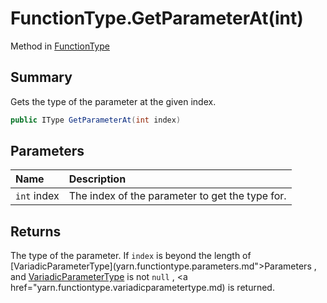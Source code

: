 # FunctionType.GetParameterAt(int)

Method in [FunctionType](/docs/api/csharp/yarn.functiontype.md)

## Summary


Gets the type of the parameter at the given index.


```csharp
public IType GetParameterAt(int index)
```

## Parameters

|Name|Description|
|:---|:---|
|`int` index|The index of the parameter to get the type for.|

## Returns

The type of the parameter. If  `index`  is
beyond the length of  [VariadicParameterType](yarn.functiontype.parameters.md">Parameters</a> , and  <a href="yarn.functiontype.variadicparametertype.md">VariadicParameterType</a>  is not  `null` ,  <a href="yarn.functiontype.variadicparametertype.md)  is returned. 

